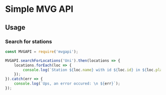# Simple MVG API
## Usage
### Search for stations
```JavaScript
const MVGAPI = require('mvgapi');

MVGAPI.searchForLocations('Uni').then(locations => {
    locations.forEach(loc => {
        console.log(`Station ${loc.name} with id ${loc.id} in ${loc.place} offers ${loc.products.join(' and ')}`);
    });
}).catch(err => {
    console.log(`Ups, an error occured: \n ${err}`);
});
```